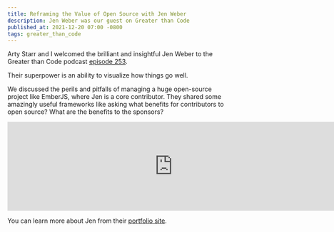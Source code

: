```yaml
---
title: Reframing the Value of Open Source with Jen Weber
description: Jen Weber was our guest on Greater than Code
published_at: 2021-12-20 07:00 -0800
tags: greater_than_code
---
```


Arty Starr and I welcomed the brilliant and insightful Jen Weber to the Greater
than Code podcast [episode 253](https://www.greaterthancode.com/reframing-the-value-of-open-source).

Their superpower is an ability to visualize how things go well.

We discussed the perils and pitfalls of managing a huge open-source project like
EmberJS, where Jen is a core contributor. They shared some amazingly useful
frameworks like asking what benefits for contributors to open source? What are
the benefits to the sponsors?

<iframe src="https://player.fireside.fm/v2/nERs6yQ-+ZujGiaxI?theme=dark" width="740" height="200" frameborder="0" scrolling="no"></iframe>

You can learn more about Jen from their [portfolio site](https://jenweber.github.io/portfolio/).
